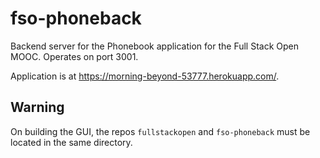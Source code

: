 # fso-phoneback

Backend server for the Phonebook application for the Full Stack Open MOOC. Operates on port 3001.

Application is at <https://morning-beyond-53777.herokuapp.com/>.

## Warning

On building the GUI, the repos `fullstackopen` and `fso-phoneback` must be located in the same directory.
